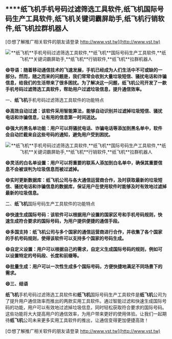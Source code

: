 ## ****纸飞机**手机号码过滤筛选工具软件,**纸飞机**国际号码生产工具软件,**纸飞机**关键词霸屏助手,**纸飞机**行销软件,**纸飞机**拉群机器人**

[😍想了解推广相关软件的朋友请登录 http://www.vst.tw](http://www.vst.tw)

 <center><img src="https://vst.tw/MP4/tuiguang/png/3.png" alt="**纸飞机**手机号码过滤筛选工具软件,**纸飞机**国际号码生产工具软件,**纸飞机**关键词霸屏助手,**纸飞机**行销软件,**纸飞机**拉群机器人"></center>

**😄导语：随着移动通信技术的飞速发展，手机已经成为人们生活中不可或缺的一部分。然而，随之而来的问题是，我们常常会收到大量垃圾短信、骚扰电话和诈骗信息，给我们的生活带来了很多困扰。为了解决这一问题，**纸飞机**公司开发了一款手机号码过滤筛选工具软件，帮助用户过滤垃圾信息，提升通信效率。**

一、**纸飞机**手机号码过滤筛选工具软件的功能特点

**😄高效自动过滤：该软件采用智能算法，能够自动识别并过滤掉垃圾短信、骚扰电话和诈骗信息，让有用的信息第一时间送达。**

**😄强大的黑名单功能：用户可以将骚扰电话、诈骗电话等添加到黑名单中，软件会自动拦截来自这些号码的通知，避免用户受到困扰。**

 <center><img src="https://vst.tw/MP4/tuiguang/png/4.png" alt="**纸飞机**手机号码过滤筛选工具软件,**纸飞机**国际号码生产工具软件,**纸飞机**关键词霸屏助手,**纸飞机**行销软件,**纸飞机**拉群机器人"></center>

**😄灵活的白名单设置：用户可以将重要的联系人添加到白名单中，确保其重要信息不会被误判为垃圾信息而被过滤掉。**

**😄实时更新数据库：**纸飞机**公司与各大通信运营商合作，及时获取最新的垃圾短信、骚扰电话和诈骗信息的数据库，保证用户在使用软件时能够及时有效地过滤掉最新的垃圾信息。**

二、**纸飞机**国际号码生产工具软件的功能特点

**😄快速生成国际号码：该软件可以根据用户设置的国家区号和手机号码规则，快速生成符合要求的国际号码，为用户提供便捷的通信手段。**

**😄多国支持：**纸飞机**公司与多个国家的通信运营商进行合作，并收集了各个国家的手机号码规则，使得该软件可以支持多个国家的号码生成。**

**😄自定义设置：用户可以根据自己的需求，自定义生成国际号码的规则，例如可以设置特定的号码段、长度和前缀等。**

**😄批量生成：用户可以一次性生成多个国际号码，方便快捷地满足不同场景下的需求。**

**😄三、结语**

**纸飞机**手机号码过滤筛选工具软件和**纸飞机**国际号码生产工具软件是**纸飞机**公司为了提升用户通信效率而推出的两款实用工具软件。通过智能过滤和快速生成国际号码的功能，用户可以有效地过滤掉垃圾信息，同时轻松获取符合要求的国际号码。这些功能将大大提高用户的通信效率，为用户带来更好的使用体验。让我们一起期待**纸飞机**公司未来更多实用工具软件的推出，让通信变得更加便捷高效！

[😍想了解推广相关软件的朋友请登录 http://www.vst.tw](http://www.vst.tw)



